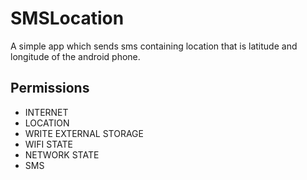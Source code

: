 # SMSLocation
A simple app which sends sms containing location that is latitude and longitude of the android phone.

## Permissions
<ul>
<li>INTERNET</li>
<li>LOCATION</li>
<li>WRITE EXTERNAL STORAGE</li>
<li>WIFI STATE</li>
<li>NETWORK STATE</li>
<li>SMS</li>
</ul>

 
